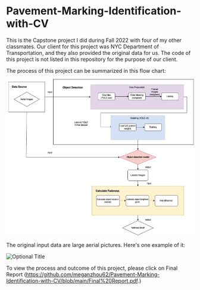 # Pavement-Marking-Identification-with-CV

This is the Capstone project I did during Fall 2022 with four of my other classmates. 
Our client for this project was NYC Department of Transportation, and they also provided the original data for us. 
The code of this project is not listed in this repository for the purpose of our client. 

The process of this project can be summarized in this flow chart:

![](https://github.com/meganzhou62/Pavement-Marking-Identification-with-CV/blob/main/img/project_flowchart.jpg?raw=true "Optional Title")

The original input data are large aerial pictures. Here's one example of it:

![](https://github.com/meganzhou62/Pavement-Marking-Identification-with-CV/blob/main/img/example_input.jpg?raw=true "Optional Title")

To view the process and outcome of this project, please click on Final Report (https://github.com/meganzhou62/Pavement-Marking-Identification-with-CV/blob/main/Final%20Report.pdf.) 
